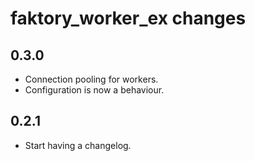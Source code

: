 # faktory_worker_ex changes

0.3.0
-----------
* Connection pooling for workers.
* Configuration is now a behaviour.

0.2.1
-----------
* Start having a changelog.
